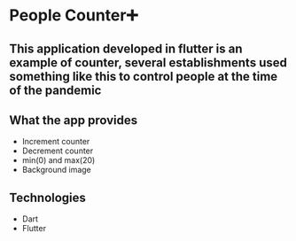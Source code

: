 <h1>People Counter➕</h1>

<h2> This application developed in flutter is an example of counter, several establishments used something like this to control people at the time of the pandemic</h2>

## What the app provides
+ Increment counter
+ Decrement counter
+ min(0) and max(20) 
+ Background image

## Technologies
+ Dart 
+ Flutter
